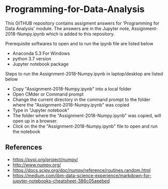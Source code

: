 # Programming-for-Data-Analysis

This GITHUB repository contains assigment answers for 'Programming for Data Analysis' module. The answers are in the Jupyter note, Assignment-2018-Numpy.ipynb which is added to this repository. 

Prerequisite softwares to open and to run the ipynb file are listed below

  - Anaconda 5.3 For Windows
  - python 3.7 version
  - Jupyter notebook package
 
 
 Steps to run the Assignment-2018-Numpy.ipynb in laptop/desktop are listed below

- Copy "Assignment-2018-Numpy.ipynb" into a local folder
- Open CMder or Command prompt
- Change the current directory in the command prompt to the folder where the "Assignment-2018-Numpy.ipynb" was copied
- Type in "Jupyter notebook"
- The folder where the "Assignment-2018-Numpy.ipynb" was copied, will open up in a browser.
- Click on the the "Assignment-2018-Numpy.ipynb" file to open and run the notebook



## References
-  https://pypi.org/project/numpy/
-  http://www.numpy.org/
-  https://docs.scipy.org/doc/numpy/reference/routines.random.html
-  https://medium.com/ibm-data-science-experience/markdown-for-jupyter-notebooks-cheatsheet-386c05aeebed



